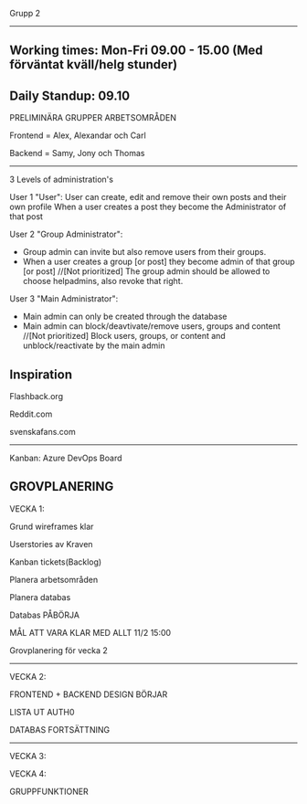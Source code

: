 Grupp 2

------------------------
Working times:
Mon-Fri
09.00 - 15.00 (Med förväntat kväll/helg stunder)
-----------------------
Daily Standup:
09.10
------------------------

PRELIMINÄRA GRUPPER ARBETSOMRÅDEN

Frontend = Alex, Alexandar och Carl

Backend = Samy, Jony och Thomas

------------------------

3 Levels of administration's

User 1 "User": User can create, edit and remove their own posts and their own profile
When a user creates a post they become the Administrator of that post

User 2 "Group Administrator":
* Group admin can invite but also remove users from their groups.
* When a user creates a group [or post] they become admin of that group [or post]
//[Not prioritized] The group admin should be allowed to choose helpadmins, also revoke that right.

User 3 "Main Administrator": 
* Main admin can only be created through the database
* Main admin can block/deavtivate/remove users, groups and content
//[Not prioritized] Block users, groups, or content and unblock/reactivate by the main admin


Inspiration
------------
Flashback.org

Reddit.com

svenskafans.com

-----------


Kanban: Azure DevOps Board



**GROVPLANERING**
---------------
VECKA 1:

Grund wireframes klar

Userstories av Kraven

Kanban tickets(Backlog)

Planera arbetsområden

Planera databas

Databas PÅBÖRJA

MÅL ATT VARA KLAR MED ALLT 11/2 15:00

Grovplanering för vecka 2

----------------
VECKA 2:

FRONTEND + BACKEND DESIGN BÖRJAR

LISTA UT AUTH0

DATABAS FORTSÄTTNING

----------------

VECKA 3:


VECKA 4:

GRUPPFUNKTIONER

